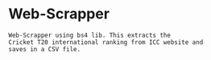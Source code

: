 # Web-Scrapper
    Web-Scrapper using bs4 lib. This extracts the 
    Cricket T20 international ranking from ICC website and 
    saves in a CSV file.
